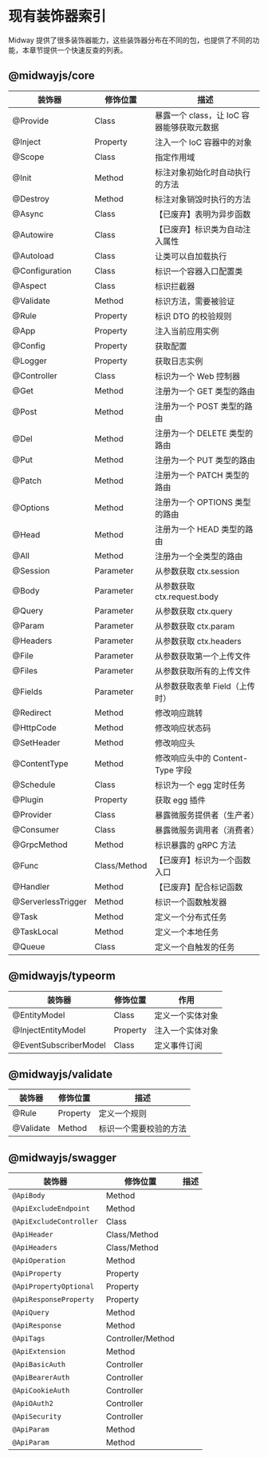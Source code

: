# 现有装饰器索引

Midway 提供了很多装饰器能力，这些装饰器分布在不同的包，也提供了不同的功能，本章节提供一个快速反查的列表。

## @midwayjs/core

| 装饰器             | 修饰位置     | 描述                                      |
| ------------------ | ------------ | ----------------------------------------- |
| @Provide           | Class        | 暴露一个 class，让 IoC 容器能够获取元数据 |
| @Inject            | Property     | 注入一个 IoC 容器中的对象                 |
| @Scope             | Class        | 指定作用域                                |
| @Init              | Method       | 标注对象初始化时自动执行的方法            |
| @Destroy           | Method       | 标注对象销毁时执行的方法                  |
| @Async             | Class        | 【已废弃】表明为异步函数                  |
| @Autowire          | Class        | 【已废弃】标识类为自动注入属性            |
| @Autoload          | Class        | 让类可以自加载执行                        |
| @Configuration     | Class        | 标识一个容器入口配置类                    |
| @Aspect            | Class        | 标识拦截器                                |
| @Validate          | Method       | 标识方法，需要被验证                      |
| @Rule              | Property     | 标识 DTO 的校验规则                       |
| @App               | Property     | 注入当前应用实例                          |
| @Config            | Property     | 获取配置                                  |
| @Logger            | Property     | 获取日志实例                              |
| @Controller        | Class        | 标识为一个 Web 控制器                     |
| @Get               | Method       | 注册为一个 GET 类型的路由                 |
| @Post              | Method       | 注册为一个 POST 类型的路由                |
| @Del               | Method       | 注册为一个 DELETE 类型的路由              |
| @Put               | Method       | 注册为一个 PUT 类型的路由                 |
| @Patch             | Method       | 注册为一个 PATCH 类型的路由               |
| @Options           | Method       | 注册为一个 OPTIONS 类型的路由             |
| @Head              | Method       | 注册为一个 HEAD 类型的路由                |
| @All               | Method       | 注册为一个全类型的路由                    |
| @Session           | Parameter    | 从参数获取 ctx.session                    |
| @Body              | Parameter    | 从参数获取 ctx.request.body               |
| @Query             | Parameter    | 从参数获取 ctx.query                      |
| @Param             | Parameter    | 从参数获取 ctx.param                      |
| @Headers           | Parameter    | 从参数获取 ctx.headers                    |
| @File              | Parameter    | 从参数获取第一个上传文件                  |
| @Files             | Parameter    | 从参数获取所有的上传文件                  |
| @Fields            | Parameter    | 从参数获取表单 Field（上传时）            |
| @Redirect          | Method       | 修改响应跳转                              |
| @HttpCode          | Method       | 修改响应状态码                            |
| @SetHeader         | Method       | 修改响应头                                |
| @ContentType       | Method       | 修改响应头中的 Content-Type 字段          |
| @Schedule          | Class        | 标识为一个 egg 定时任务                   |
| @Plugin            | Property     | 获取 egg 插件                             |
| @Provider          | Class        | 暴露微服务提供者（生产者）                |
| @Consumer          | Class        | 暴露微服务调用者（消费者）                |
| @GrpcMethod        | Method       | 标识暴露的 gRPC 方法                      |
| @Func              | Class/Method | 【已废弃】标识为一个函数入口              |
| @Handler           | Method       | 【已废弃】配合标记函数                    |
| @ServerlessTrigger | Method       | 标识一个函数触发器                        |
| @Task              | Method       | 定义一个分布式任务                        |
| @TaskLocal         | Method       | 定义一个本地任务                          |
| @Queue             | Class        | 定义一个自触发的任务                      |



## @midwayjs/typeorm

| 装饰器                | 修饰位置 | 作用             |
| --------------------- | -------- | ---------------- |
| @EntityModel          | Class    | 定义一个实体对象 |
| @InjectEntityModel    | Property | 注入一个实体对象 |
| @EventSubscriberModel | Class    | 定义事件订阅     |



## @midwayjs/validate

| 装饰器    | 修饰位置 | 描述                   |
| --------- | -------- | ---------------------- |
| @Rule     | Property | 定义一个规则           |
| @Validate | Method   | 标识一个需要校验的方法 |



## @midwayjs/swagger

| 装饰器                  | 修饰位置          | 描述 |
| ----------------------- | ----------------- | ---- |
| `@ApiBody`              | Method            |      |
| `@ApiExcludeEndpoint`   | Method            |      |
| `@ApiExcludeController` | Class             |      |
| `@ApiHeader`            | Class/Method      |      |
| `@ApiHeaders`           | Class/Method      |      |
| `@ApiOperation`         | Method            |      |
| `@ApiProperty`          | Property          |      |
| `@ApiPropertyOptional`  | Property          |      |
| `@ApiResponseProperty`  | Property          |      |
| `@ApiQuery`             | Method            |      |
| `@ApiResponse`          | Method            |      |
| `@ApiTags`              | Controller/Method |      |
| `@ApiExtension`         | Method            |      |
| `@ApiBasicAuth`         | Controller        |      |
| `@ApiBearerAuth`        | Controller        |      |
| `@ApiCookieAuth`        | Controller        |      |
| `@ApiOAuth2`            | Controller        |      |
| `@ApiSecurity`          | Controller        |      |
| `@ApiParam`             | Method            |      |
| `@ApiParam`             | Method            |      |
